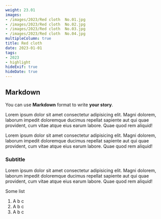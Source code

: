 ```yaml
---
weight: 23.01
images:
- /images/2023/Red cloth  No.01.jpg
- /images/2023/Red cloth  No.02.jpg
- /images/2023/Red cloth  No.03.jpg
- /images/2023/Red cloth  No.04.jpg
multipleColumn: true
title: Red cloth
date: 2023-01-01
tags:
- 2023
- highlight
hideExif: true
hideDate: true
---
```


## Markdown

You can use **Markdown** format to write **your story**.

Lorem ipsum dolor sit amet consectetur adipisicing elit. Magni dolorem, laborum impedit doloremque ducimus repellat sapiente aut qui quae provident, cum vitae atque eius earum labore. Quae quod rem aliquid! 

Lorem ipsum dolor sit amet consectetur adipisicing elit. Magni dolorem, laborum impedit doloremque ducimus repellat sapiente aut qui quae provident, cum vitae atque eius earum labore. Quae quod rem aliquid!

### Subtitle

Lorem ipsum dolor sit amet consectetur adipisicing elit. Magni dolorem, laborum impedit doloremque ducimus repellat sapiente aut qui quae provident, cum vitae atque eius earum labore. Quae quod rem aliquid!

Some list

1. A b c
2. A b c
3. A b c 
